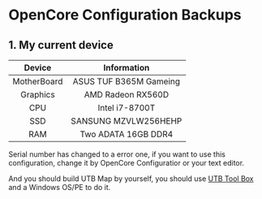 # OpenCore Configuration Backups

## 1. My current device

| Device | Information |
|  :-:  | :-:  |
| MotherBoard| ASUS TUF  B365M Gameing|
| Graphics | AMD Radeon RX560D|
| CPU | Intel i7-8700T|
|SSD|SANSUNG MZVLW256HEHP|
|RAM| Two ADATA 16GB DDR4|

 Serial number has changed to a error one, if you want to use this configuration, change it by OpenCore Configuratior or your text editor.

 And you should build UTB Map by yourself, you should use [UTB Tool Box](https://github.com/USBToolBox/tool) and a Windows OS/PE to do it.
